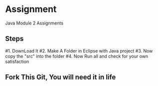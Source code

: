 # Assignment
Java Module 2 Assignments

## Steps
  #1. DownLoad It
  #2. Make A Folder in Eclipse with Java project
  #3. Now copy the "src" into the folder
  #4. Now Run all and check for your own satisfaction
  
## Fork This Git, You will need it in life
